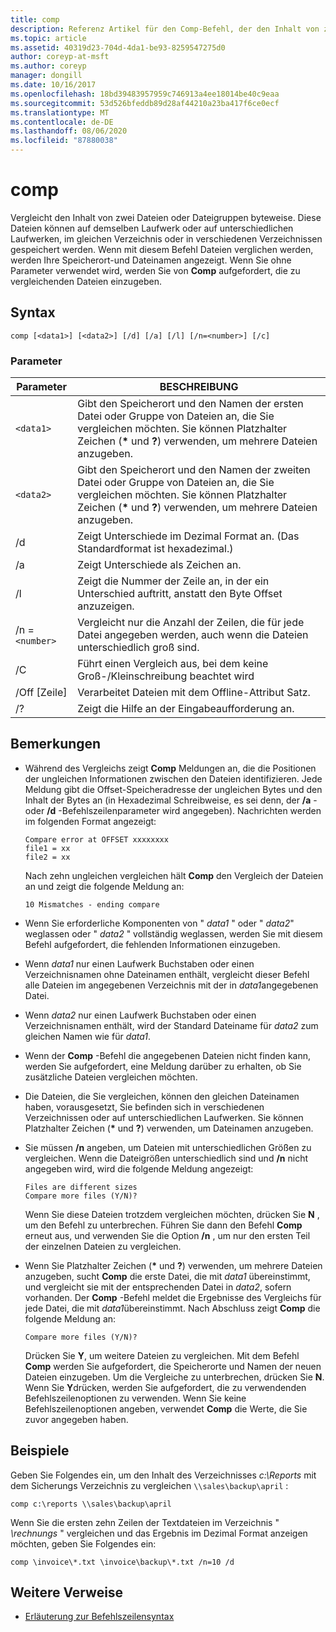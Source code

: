 ```yaml
---
title: comp
description: Referenz Artikel für den Comp-Befehl, der den Inhalt von zwei Dateien oder Datei Sätzen Byte für Byte vergleicht.
ms.topic: article
ms.assetid: 40319d23-704d-4da1-be93-8259547275d0
author: coreyp-at-msft
ms.author: coreyp
manager: dongill
ms.date: 10/16/2017
ms.openlocfilehash: 18bd39483957959c746913a4ee18014be40c9eaa
ms.sourcegitcommit: 53d526bfeddb89d28af44210a23ba417f6ce0ecf
ms.translationtype: MT
ms.contentlocale: de-DE
ms.lasthandoff: 08/06/2020
ms.locfileid: "87880038"
---
```

# <a name="comp"></a>comp

Vergleicht den Inhalt von zwei Dateien oder Dateigruppen byteweise. Diese Dateien können auf demselben Laufwerk oder auf unterschiedlichen Laufwerken, im gleichen Verzeichnis oder in verschiedenen Verzeichnissen gespeichert werden. Wenn mit diesem Befehl Dateien verglichen werden, werden Ihre Speicherort-und Dateinamen angezeigt. Wenn Sie ohne Parameter verwendet wird, werden Sie von **Comp** aufgefordert, die zu vergleichenden Dateien einzugeben.

## <a name="syntax"></a>Syntax

```
comp [<data1>] [<data2>] [/d] [/a] [/l] [/n=<number>] [/c]
```

### <a name="parameters"></a>Parameter

| Parameter | BESCHREIBUNG |
| --------- | ----------- |
| `<data1>` | Gibt den Speicherort und den Namen der ersten Datei oder Gruppe von Dateien an, die Sie vergleichen möchten. Sie können Platzhalter Zeichen (**&#42;** und **?**) verwenden, um mehrere Dateien anzugeben. |
| `<data2>` | Gibt den Speicherort und den Namen der zweiten Datei oder Gruppe von Dateien an, die Sie vergleichen möchten. Sie können Platzhalter Zeichen (**&#42;** und **?**) verwenden, um mehrere Dateien anzugeben. |
| /d | Zeigt Unterschiede im Dezimal Format an. (Das Standardformat ist hexadezimal.) |
| /a | Zeigt Unterschiede als Zeichen an. |
| /l | Zeigt die Nummer der Zeile an, in der ein Unterschied auftritt, anstatt den Byte Offset anzuzeigen. |
| /n =`<number>` | Vergleicht nur die Anzahl der Zeilen, die für jede Datei angegeben werden, auch wenn die Dateien unterschiedlich groß sind. |
| /C | Führt einen Vergleich aus, bei dem keine Groß-/Kleinschreibung beachtet wird |
| /Off [Zeile] | Verarbeitet Dateien mit dem Offline-Attribut Satz. |
| /? | Zeigt die Hilfe an der Eingabeaufforderung an. |

## <a name="remarks"></a>Bemerkungen

- Während des Vergleichs zeigt **Comp** Meldungen an, die die Positionen der ungleichen Informationen zwischen den Dateien identifizieren. Jede Meldung gibt die Offset-Speicheradresse der ungleichen Bytes und den Inhalt der Bytes an (in Hexadezimal Schreibweise, es sei denn, der **/a** -oder **/d** -Befehlszeilenparameter wird angegeben). Nachrichten werden im folgenden Format angezeigt:

    ```
    Compare error at OFFSET xxxxxxxx
    file1 = xx
    file2 = xx
    ```

    Nach zehn ungleichen vergleichen hält **Comp** den Vergleich der Dateien an und zeigt die folgende Meldung an:

    `10 Mismatches - ending compare`

- Wenn Sie erforderliche Komponenten von " *data1* " oder " *data2*" weglassen oder " *data2* " vollständig weglassen, werden Sie mit diesem Befehl aufgefordert, die fehlenden Informationen einzugeben.

- Wenn *data1* nur einen Laufwerk Buchstaben oder einen Verzeichnisnamen ohne Dateinamen enthält, vergleicht dieser Befehl alle Dateien im angegebenen Verzeichnis mit der in *data1*angegebenen Datei.

- Wenn *data2* nur einen Laufwerk Buchstaben oder einen Verzeichnisnamen enthält, wird der Standard Dateiname für *data2* zum gleichen Namen wie für *data1*.

- Wenn der **Comp** -Befehl die angegebenen Dateien nicht finden kann, werden Sie aufgefordert, eine Meldung darüber zu erhalten, ob Sie zusätzliche Dateien vergleichen möchten.

- Die Dateien, die Sie vergleichen, können den gleichen Dateinamen haben, vorausgesetzt, Sie befinden sich in verschiedenen Verzeichnissen oder auf unterschiedlichen Laufwerken. Sie können Platzhalter Zeichen (**&#42;** und **?**) verwenden, um Dateinamen anzugeben.

- Sie müssen **/n** angeben, um Dateien mit unterschiedlichen Größen zu vergleichen. Wenn die Dateigrößen unterschiedlich sind und **/n** nicht angegeben wird, wird die folgende Meldung angezeigt:

    ```
    Files are different sizes
    Compare more files (Y/N)?
    ```

    Wenn Sie diese Dateien trotzdem vergleichen möchten, drücken Sie **N** , um den Befehl zu unterbrechen. Führen Sie dann den Befehl **Comp** erneut aus, und verwenden Sie die Option **/n** , um nur den ersten Teil der einzelnen Dateien zu vergleichen.

- Wenn Sie Platzhalter Zeichen (**&#42;** und **?**) verwenden, um mehrere Dateien anzugeben, sucht **Comp** die erste Datei, die mit *data1* übereinstimmt, und vergleicht sie mit der entsprechenden Datei in *data2*, sofern vorhanden. Der **Comp** -Befehl meldet die Ergebnisse des Vergleichs für jede Datei, die mit *data1*übereinstimmt. Nach Abschluss zeigt **Comp** die folgende Meldung an:

    `Compare more files (Y/N)?`

    Drücken Sie **Y**, um weitere Dateien zu vergleichen. Mit dem Befehl **Comp** werden Sie aufgefordert, die Speicherorte und Namen der neuen Dateien einzugeben. Um die Vergleiche zu unterbrechen, drücken Sie **N**. Wenn Sie **Y**drücken, werden Sie aufgefordert, die zu verwendenden Befehlszeilenoptionen zu verwenden. Wenn Sie keine Befehlszeilenoptionen angeben, verwendet **Comp** die Werte, die Sie zuvor angegeben haben.

## <a name="examples"></a>Beispiele

Geben Sie Folgendes ein, um den Inhalt des Verzeichnisses *c:\Reports* mit dem Sicherungs Verzeichnis zu vergleichen `\\sales\backup\april` :

```
comp c:\reports \\sales\backup\april
```

Wenn Sie die ersten zehn Zeilen der Textdateien im Verzeichnis " *\rechnungs* " vergleichen und das Ergebnis im Dezimal Format anzeigen möchten, geben Sie Folgendes ein:

```
comp \invoice\*.txt \invoice\backup\*.txt /n=10 /d
```

## <a name="additional-references"></a>Weitere Verweise

- [Erläuterung zur Befehlszeilensyntax](command-line-syntax-key.md)